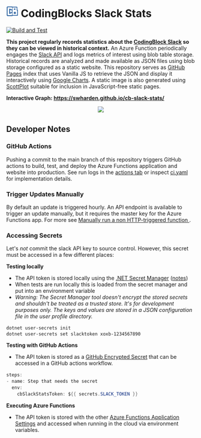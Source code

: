 # ![](docs/favicon.png)  CodingBlocks Slack Stats

[![Build and Test](https://github.com/swharden/cb-slack-stats/actions/workflows/ci.yaml/badge.svg)](https://github.com/swharden/cb-slack-stats/actions/workflows/ci.yaml)

**This project regularly records statistics about the [CodingBlock Slack](https://www.codingblocks.net/slack/) so they can be viewed in historical context.** An Azure Function periodically engages the [Slack API](https://api.slack.com/methods) and logs metrics of interest using blob table storage. Historical records are analyzed and made available as JSON files using blob storage configured as a static website. This repository serves as [GitHub Pages](https://pages.github.com/) index that uses Vanilla JS to retrieve the JSON and display it interactively using [Google Charts](https://developers.google.com/chart/interactive/docs/gallery). A static image is also generated using [ScottPlot](https://scottplot.net/) suitable for inclusion in JavaScript-free static pages.

**Interactive Graph: https://swharden.github.io/cb-slack-stats/**

<div align="center">
<a href='https://cbslackstats.z20.web.core.windows.net/general-member-count.png'><img src='https://cbslackstats.z20.web.core.windows.net/general-member-count.png'></a>
</div>

## Developer Notes

### GitHub Actions

Pushing a commit to the main branch of this repository triggers GitHub actions to build, test, and deploy the Azure Functions application and website into production. See run logs in the [actions tab](https://github.com/swharden/cb-slack-stats/actions) or inspect [ci.yaml](.github/workflows/ci.yaml) for implementation details.

### Trigger Updates Manually

By default an update is triggered hourly. An API endpoint is available to trigger an update manually, but it requires the master key for the Azure Functions app. For more see [Manually run a non HTTP-triggered function
](https://docs.microsoft.com/en-us/azure/azure-functions/functions-manually-run-non-http).

### Accessing Secrets
Let's _not_ commit the slack API key to source control. However, this secret must be accessed in a few different places:

**Testing locally**
* The API token is stored locally using the [.NET Secret Manager](https://docs.microsoft.com/en-us/aspnet/core/security/app-secrets?view=aspnetcore-6.0&tabs=windows#secret-manager) ([notes](https://swharden.com/blog/2021-10-09-console-secrets/))
* When tests are run locally this is loaded from the secret manager and put into an environment variable
* _Warning: The Secret Manager tool doesn't encrypt the stored secrets and shouldn't be treated as a trusted store. It's for development purposes only. The keys and values are stored in a JSON configuration file in the user profile directory._

```
dotnet user-secrets init
dotnet user-secrets set slacktoken xoxb-1234567890
```

**Testing with GitHub Actions**
  * The API token is stored as a [GitHub Encrypted Secret](https://docs.github.com/en/actions/security-guides/encrypted-secrets) that can be accessed in a GitHub actions workflow.

  ```cs
  steps:
  - name: Step that needs the secret
    env:
      cbSlackStatsToken: ${{ secrets.SLACK_TOKEN }}
  ```

**Executing Azure Functions**
  * The API token is stored with the other [Azure Functions Application Settings](https://docs.microsoft.com/en-us/azure/app-service/configure-common) and accessed when running in the cloud via environment variables.